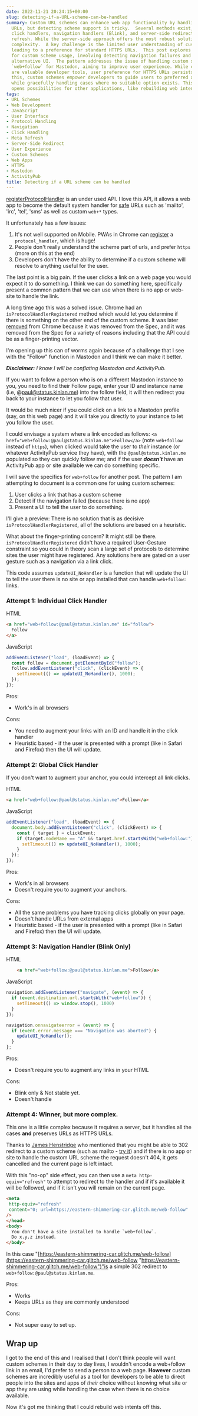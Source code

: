 ```yaml
---
date: 2022-11-21 20:24:15+00:00
slug: detecting-if-a-URL-scheme-can-be-handled
summary: Custom URL schemes can enhance web app functionality by handling specific
  URLs, but detecting scheme support is tricky.  Several methods exist, including
  click handlers, navigation handlers (Blink), and server-side redirects with meta
  refresh. While the server-side approach offers the most robust solution, it introduces
  complexity.  A key challenge is the limited user understanding of custom schemes,
  leading to a preference for standard HTTPS URLs.  This post explores a common pattern
  for custom scheme usage, involving detecting navigation failures and presenting
  alternative UI.  The pattern addresses the issue of handling custom schemes like
  `web+follow` for Mastodon, aiming to improve user experience. While custom schemes
  are valuable developer tools, user preference for HTTPS URLs persists.  Despite
  this, custom schemes empower developers to guide users to preferred apps or sites
  while gracefully handling cases where no suitable option exists. This approach also
  opens possibilities for other applications, like rebuilding web intents.
tags:
- URL Schemes
- Web Development
- JavaScript
- User Interface
- Protocol Handling
- Navigation
- Click Handling
- Meta Refresh
- Server-Side Redirect
- User Experience
- Custom Schemes
- Web Apps
- HTTPS
- Mastodon
- ActivityPub
title: Detecting if a URL scheme can be handled
---
```


[registerProtocolHandler](https://developer.mozilla.org/en-US/docs/Web/API/Navigator/registerProtocolHandler) is an under used API. I love this API, it allows a web app to become the default system handler for [safe](https://html.spec.whatwg.org/multipage/system-state.html#safelisted-scheme) URLs such as 'mailto', 'irc', 'tel', 'sms' as well as custom `web+*` types.

It unfortunately has a few issues:

1. It's not well supported on Mobile. PWAs in Chrome can [register](https://developer.mozilla.org/en-US/docs/Web/Manifest/protocol_handlers) a `protocol_handler`, which is huge!
2. People don't really understand the scheme part of urls, and prefer `https` (more on this at the end) 
3. Developers don't have the ability to determine if a custom scheme will resolve to anything useful for the user.

The last point is a big pain. If the user clicks a link on a web page you would expect it to do something. I think we can do something here, specifically present a common pattern that we can use when there is no app or web-site to handle the link.

A long time ago this was a solved issue. Chrome had an `isProtocolHandlerRegistered` method which would let you determine if there is something on the other end of the custom scheme. It was later [removed](https://groups.google.com/a/chromium.org/g/blink-dev/c/ljkPttdvVuc/m/atNE2qYSCAAJ) from Chrome because it was removed from the Spec, and it was removed from the Spec for a variety of reasons including that the API could be as a finger-printing vector.

I'm opening up this can of worms again because of a challenge that I see with the "Follow" function in Mastodon and I think we can make it better. 

**_Disclaimer:_** _I know I will be conflating Mastodon and ActivityPub._

If you want to follow a person who is on a different Mastodon instance to you, you need to  find their Follow page, enter your ID and instance name (i.e, @paul@status.kinlan.me) into the follow field, it will then redirect you back to your instance to let you follow that user.

It would be much nicer if you could click on a link to a Mastodon profile (say, on this web page) and it will take you directly to your instance to let you follow the user.

I could envisage a system where a link encoded as follows: `<a href="web+follow:@paul@status.kinlan.me">Follow</a>` (note `web+follow` instead of `https`), when clicked would take the user to _their_ instance (or whatever ActivityPub service they have), with the `@paul@status.kinlan.me` populated so they can quickly follow me; and if the user **_doesn't_** have an ActivityPub app or site available we can do something specific.

I will save the specifics for `web+follow` for another post. The pattern I am attempting to document is a common one for using custom schemes:

1. User clicks a link that has a custom scheme
2. Detect if the navigation failed (because there is no app)
3. Present a UI to tell the user to do something.

I'll give a preview: There is no solution that is as decisive `isProtocolHandlerRegistered`, all of the solutions are based on a heuristic.

What about the finger-printing concern? It might still be there. `isProtocolHandlerRegistered` didn't have a required User-Gesture constraint so you could in theory scan a large set of protocols to determine sites the user might have registered. Any solutions here are gated on a user gesture such as a navigation via a link click.

This code assumes `updateUI_NoHandler` is a function that will update the UI to tell the user there is no site or app installed that can handle `web+follow:` links.

### Attempt 1: Individual Click Handler

HTML
```html
<a href="web+follow:@paul@status.kinlan.me" id="follow">
  Follow
</a>
```

JavaScript
```JavaScript
addEventListener("load", (loadEvent) => {
  const follow = document.getElementById("follow");
  follow.addEventListener("click", (clickEvent) => {
    setTimeout(() => updateUI_NoHandler(), 1000);
  });
});
```
Pros:

* Work's in all browsers

Cons:

* You need to augment your links with an ID and handle it in the click handler
* Heuristic based - if the user is presented with a prompt (like in Safari and Firefox) then the UI will update.

### Attempt 2: Global Click Handler

If you don't want to augment your anchor, you could intercept all link clicks.

HTML
```html
<a href="web+follow:@paul@status.kinlan.me">Follow</a>
```

JavaScript
```JavaScript
addEventListener("load", (loadEvent) => {
  document.body.addEventListener("click", (clickEvent) => {
    const { target } = clickEvent;
    if (target.nodeName == "A" && target.href.startsWith("web+follow:")) {
      setTimeout(() => updateUI_NoHandler(), 1000);
    }
  });
});
```

Pros:

* Work's in all browsers
* Doesn't require you to augment your anchors.

Cons:

* All the same problems you have tracking clicks globally on your page.
* Doesn't handle URLs from external apps
* Heuristic based - if the user is presented with a prompt (like in Safari and Firefox) then the UI will update.

### Attempt 3: Navigation Handler (Blink Only)

HTML
```html
    <a href="web+follow:@paul@status.kinlan.me">Follow</a>
```
JavaScript

```JavaScript
navigation.addEventListener("navigate", (event) => {
  if (event.destination.url.startsWith("web+follow")) {
    setTimeout(() => window.stop(), 1000)
  }
});

navigation.onnavigateerror = (event) => {
  if (event.error.message === "Navigation was aborted") {
    updateUI_NoHandler();
  }
};
```

Pros:

* Doesn't require you to augment any links in your HTML

Cons:

* Blink only & Not stable yet.
* Doesn't handle

### Attempt 4: Winner, but more complex.

This one is a little complex because it requires a server, but it handles all the cases **and** preserves URLs as HTTPS URLs.

Thanks to [James Henstridge](https://theblower.au/@jamesh/109376597447099245) who mentioned that you might be able to 302 redirect to a custom scheme (such as mailto - [try it](https://eastern-shimmering-car.glitch.me/mailto)) and if there is no app or site to handle the custom URL scheme the request doesn't 404, it gets cancelled and the current page is left intact.

With this "no-op" side effect, you can then use a `meta http-equiv="refresh"` to attempt to redirect to the handler and if it's available it will be followed, and if it isn't you will remain on the current page.

```HTML
<meta
 http-equiv="refresh"
 content="0; url=https://eastern-shimmering-car.glitch.me/web-follow"
/>
</head>
<body>
  You don't have a site installed to handle `web+follow`.
  Do x.y.z instead.
</body>
```

In this case "[https://eastern-shimmering-car.glitch.me/web-follow](https://eastern-shimmering-car.glitch.me/web-follow "https://eastern-shimmering-car.glitch.me/web-follow")"is a simple 302 redirect to `web+follow:@paul@status.kinlan.me`.

Pros:

* Works
* Keeps URLs as they are commonly understood

Cons:

* Not super easy to set up.

## Wrap up

I got to the end of this and I realised that I don't think people will want custom schemes in their day to day lives, I wouldn't encode a web+follow link in an email, I'd prefer to send a person to a web page. **However** custom schemes are incredibly useful as a tool for developers to be able to direct people into the sites and apps of _their_ choice without knowing what site or app they are using while handling the case when there is no choice available.

Now it's got me thinking that I could rebuild web intents off this.